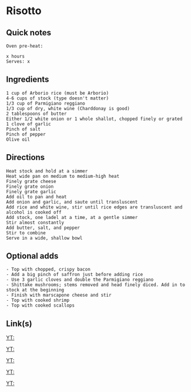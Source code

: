 # Risotto

## Quick notes 
```
Oven pre-heat:

x hours
Serves: x
```

## Ingredients
```
1 cup of Arborio rice (must be Arborio)
4-6 cups of stock (type doesn't matter)
1/3 cup of Parmigiano reggiano
1/3 cup of dry, white wine (Charddonay is good)
2 tablespoons of butter
Either 1/2 white onion or 1 whole shallot, chopped finely or grated
1 clove of garlic
Pinch of salt
Pinch of pepper
Olive oil
```


## Directions
```
Heat stock and hold at a simmer
Heat wide pan on medium to medium-high heat
Finely grate cheese
Finely grate onion
Finely grate garlic
Add oil to pan and heat
Add onion and garlic, and saute until transluscent 
Add rice and white wine, stir until rice edges are transluscent and alcohol is cooked off
Add stock, one ladel at a time, at a gentle simmer
Stir almost constantly
Add butter, salt, and pepper
Stir to combine
Serve in a wide, shallow bowl
```


## Optional adds
```
- Top with chopped, crispy bacon
- Add a big pinch of saffron just before adding rice
- Use 3 garlic cloves and double the Parmigiano reggiano
- Shittake mushrooms; stems removed and head finely diced. Add in to stock at the beginning
- Finish with marscapone cheese and stir
- Top with cooked shrimp
- Top with cooked scallops
```


## Link(s)
[YT: ](https://www.youtube.com/watch?v=NKtR3KpS83w)

[YT: ](https://www.youtube.com/watch?v=oj0gzO1STdg)

[YT: ](https://www.youtube.com/watch?v=AHxjvgEsTFk)

[YT: ](https://www.youtube.com/watch?v=abvwEDOuSQc)

[YT: ](https://www.youtube.com/watch?v=zksM9YhApjw)
